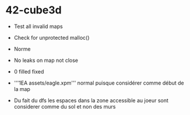 # 42-cube3d

+ Test all invalid maps
+ Check for unprotected malloc()
+ Norme


+ No leaks on map not close
+ 0 filled fixed
+ '''1EA assets/eagle.xpm''' normal puisque considérer comme début de la map
+ Du fait du dfs les espaces dans la zone accessible au joeur sont considerer comme du sol et non des murs
